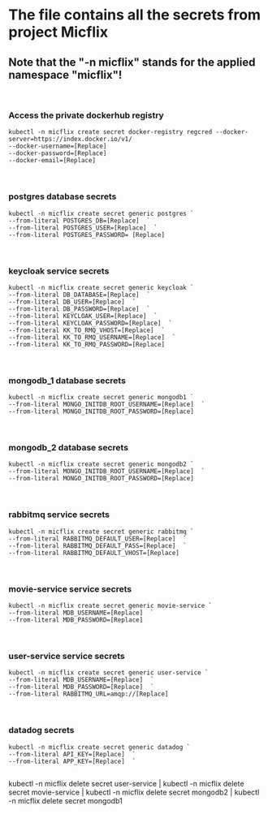 # The file contains all the secrets from project Micflix
## Note that the "-n micflix" stands for the applied namespace "micflix"! 

&nbsp;
### Access the private dockerhub registry
```
kubectl -n micflix create secret docker-registry regcred --docker-server=https://index.docker.io/v1/ 
--docker-username=[Replace]  
--docker-password=[Replace]  
--docker-email=[Replace] 
```

&nbsp;
### postgres database secrets
```
kubectl -n micflix create secret generic postgres `
--from-literal POSTGRES_DB=[Replace]  `
--from-literal POSTGRES_USER=[Replace]  `
--from-literal POSTGRES_PASSWORD= [Replace] 
```

&nbsp;
### keycloak service secrets
```
kubectl -n micflix create secret generic keycloak `
--from-literal DB_DATABASE=[Replace]  `
--from-literal DB_USER=[Replace]  `
--from-literal DB_PASSWORD=[Replace]  `
--from-literal KEYCLOAK_USER=[Replace]  `
--from-literal KEYCLOAK_PASSWORD=[Replace]  `
--from-literal KK_TO_RMQ_VHOST=[Replace]  `
--from-literal KK_TO_RMQ_USERNAME=[Replace]  `
--from-literal KK_TO_RMQ_PASSWORD=[Replace] 
```

&nbsp;
### mongodb_1 database secrets
```
kubectl -n micflix create secret generic mongodb1 `
--from-literal MONGO_INITDB_ROOT_USERNAME=[Replace]  `
--from-literal MONGO_INITDB_ROOT_PASSWORD=[Replace]  

```

&nbsp;
### mongodb_2 database secrets
```
kubectl -n micflix create secret generic mongodb2 `
--from-literal MONGO_INITDB_ROOT_USERNAME=[Replace]  `
--from-literal MONGO_INITDB_ROOT_PASSWORD=[Replace]  

```

&nbsp;
### rabbitmq service secrets
```
kubectl -n micflix create secret generic rabbitmq `
--from-literal RABBITMQ_DEFAULT_USER=[Replace]  `
--from-literal RABBITMQ_DEFAULT_PASS=[Replace]  `
--from-literal RABBITMQ_DEFAULT_VHOST=[Replace]  

```

&nbsp;
### movie-service service secrets
```
kubectl -n micflix create secret generic movie-service `
--from-literal MDB_USERNAME=[Replace]  `
--from-literal MDB_PASSWORD=[Replace]  

```

&nbsp;
### user-service service secrets
```
kubectl -n micflix create secret generic user-service `
--from-literal MDB_USERNAME=[Replace]  `
--from-literal MDB_PASSWORD=[Replace]  `
--from-literal RABBITMQ_URL=amqp://[Replace]  

```

&nbsp;
### datadog secrets
```
kubectl -n micflix create secret generic datadog `
--from-literal API_KEY=[Replace]  `
--from-literal APP_KEY=[Replace]  `


```

kubectl -n micflix delete secret user-service |
kubectl -n micflix delete secret movie-service |
kubectl -n micflix delete secret mongodb2 |
kubectl -n micflix delete secret mongodb1 